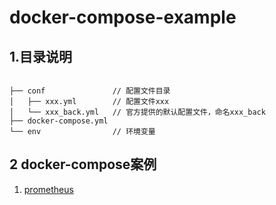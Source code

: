 # docker-compose-example

## 1.目录说明
```text

├── conf               // 配置文件目录
│   ├── xxx.yml        // 配置文件xxx
│   └── xxx_back.yml   // 官方提供的默认配置文件，命名xxx_back
├── docker-compose.yml
└── env                // 环境变量

```

## 2 docker-compose案例

1. [prometheus](./prometheus)
